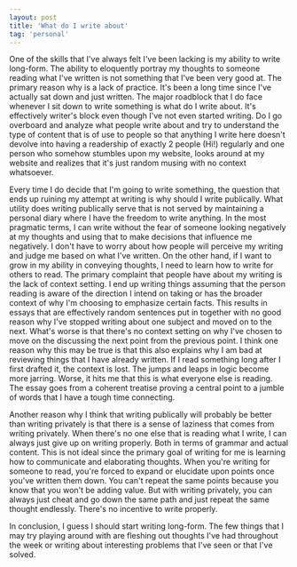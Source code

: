```yaml
---
layout: post
title: 'What do I write about'
tag: 'personal'
---
```


One of the skills that I've always felt I've been lacking is my ability to write long-form. The ability to eloquently portray my thoughts to someone reading what I've written is not something that I've been very good at. The primary reason why is a lack of practice. It's been a long time since I've actually sat down and just written. The major roadblock that I do face whenever I sit down to write something is what do I write about. It's effectively writer's block even though I've not even started writing. Do I go overboard and analyze what people write about and try to understand the type of content that is of use to people so that anything I write here doesn't devolve into having a readership of exactly 2 people (Hi!) regularly and one person who somehow stumbles upon my website, looks around at my website and realizes that it's just random musing with no context whatsoever. 

Every time I do decide that I'm going to write something, the question that ends up ruining my attempt at writing is why should I write publically. What utility does writing publically serve that is not served by maintaining a personal diary where I have the freedom to write anything. In the most pragmatic terms, I can write without the fear of someone looking negatively at my thoughts and using that to make decisions that influence me negatively. I don't have to worry about how people will perceive my writing and judge me based on what I've written. On the other hand, if I want to grow in my ability in conveying thoughts, I need to learn how to write for others to read. The primary complaint that people have about my writing is the lack of context setting. I end up writing things assuming that the person reading is aware of the direction I intend on taking or has the broader context of why I'm choosing to emphasize certain facts. This results in essays that are effectively random sentences put in together with no good reason why I've stopped writing about one subject and moved on to the next. What's worse is that there's no context setting on why I've chosen to move on the discussing the next point from the previous point. I think one reason why this may be true is that this also explains why I am bad at reviewing things that I have already written. If I read something long after I first drafted it, the context is lost. The jumps and leaps in logic become more jarring. Worse, it hits me that this is what everyone else is reading. The essay goes from a coherent treatise proving a central point to a jumble of words that I have a tough time connecting. 

Another reason why I think that writing publically will probably be better than writing privately is that there is a sense of laziness that comes from writing privately. When there's no one else that is reading what I write, I can always just give up on writing properly. Both in terms of grammar and actual content. This is not ideal since the primary goal of writing for me is learning how to communicate and elaborating thoughts. When you're writing for someone to read, you're forced to expand or elucidate upon points once you've written them down. You can't repeat the same points because you know that you won't be adding value. But with writing privately, you can always just cheat and go down the same path and just repeat the same thought endlessly. There's no incentive to write properly. 

In conclusion, I guess I should start writing long-form. The few things that I may try playing around with are fleshing out thoughts I've had throughout the week or writing about interesting problems that I've seen or that I've solved.


